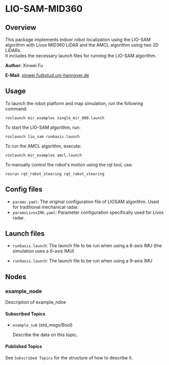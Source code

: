 # LIO-SAM-MID360
## Overview

This package implements indoor robot localization using the LIO-SAM algorithm with Livox MID360 LiDAR and the AMCL algorithm using two 2D LiDARs.  
It includes the necessary launch files for running the LIO-SAM algorithm.


**Author:** Xinwei Fu

**E-Mail:** xinwei.fu@stud.uni-hannover.de



## Usage

To launch the robot platform and map simulation, run the following command:

`roslaunch mir_examples single_mir_600.launch`

To start the LIO-SAM algorithm, run:

`roslaunch lio_sam run6axis.launch`

To run the AMCL algorithm, execute:

`roslaunch mir_examples amcl.launch`

To manually control the robot's motion using the rqt tool, use:

`rosrun rqt_robot_steering rqt_robot_steering`

## Config files
- `params.yaml`: The original configuration file of LIOSAM algorithm. Used for traditional mechanical radar.
- `paramsLivoxIMU.yaml`: Parameter configuration specifically used for Livox radar.

## Launch files
- `run6axis.launch`: The launch file to be run when using a 6-axis IMU (the simulation uses a 6-axis IMU)

- `run9axis.launch`: The launch file to be run when using a 9-axis IMU


## Nodes
### example_node
Description of example_ndoe

#### Subscribed Topics
- `example_sub` (std_msgs/Bool)

	Describe the data on this topic.

#### Published Topics
See `Subscribed Topics` for the structure of how to describe it.
